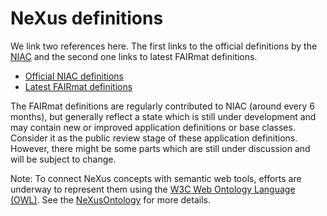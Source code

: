 # NeXus definitions

We link two references here.
The first links to the official definitions by the [NIAC](http://www.nexusformat.org) and the second one links to latest FAIRmat definitions.

- [Official NIAC definitions](https://manual.nexusformat.org/classes/index.html)
- [Latest FAIRmat definitions](https://fairmat-nfdi.github.io/nexus_definitions/)

The FAIRmat definitions are regularly contributed to NIAC (around every 6 months), but generally reflect
a state which is still under development and may contain new or improved application definitions or base classes.
Consider it as the public review stage of these application definitions.
However, there might be some parts which are still under discussion and will be subject to change.

Note: To connect NeXus concepts with semantic web tools, efforts are underway to represent them using the [W3C Web Ontology Language (OWL)](https://www.w3.org/OWL/). See the [NeXusOntology](https://github.com/FAIRmat-NFDI/NeXusOntology) for more details.


